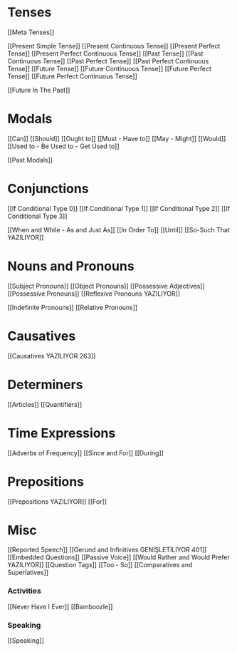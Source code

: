 # Tenses
[[Meta Tenses]]

[[Present Simple Tense]]
[[Present Continuous Tense]]
[[Present Perfect Tense]]
[[Present Perfect Continuous Tense]]
[[Past Tense]]
[[Past Continuous Tense]]
[[Past Perfect Tense]]
[[Past Perfect Continuous Tense]]
[[Future Tense]]
[[Future Continuous Tense]]
[[Future Perfect Tense]] 
[[Future Perfect Continuous Tense]]

[[Future In The Past]]

# Modals
[[Can]]
[[Should]]
[[Ought to]]
[[Must - Have to]]
[[May - Might]]
[[Would]]
[[Used to - Be Used to - Get Used to]]

[[Past Modals]]

# Conjunctions
[[If Conditional Type 0]]
[[If Conditional Type 1]]
[[If Conditional Type 2]]
[[If Conditional Type 3]]

[[When and While - As and Just As]]
[[In Order To]]
[[Until]]
[[So-Such That YAZILIYOR]]

# Nouns and Pronouns
[[Subject Pronouns]]
[[Object Pronouns]]
[[Possessive Adjectives]]
[[Possessive Pronouns]]
[[Reflexive Pronouns YAZILIYOR]]

[[Indefinite Pronouns]]
[[Relative Pronouns]]

# Causatives
[[Causatives YAZILIYOR 263]]

# Determiners
[[Articles]]
[[Quantifiers]]

# Time Expressions
[[Adverbs of Frequency]]
[[Since and For]]
[[During]]

# Prepositions
[[Prepositions YAZILIYOR]]
[[For]]

# Misc
[[Reported Speech]]
[[Gerund and Infinitives GENİŞLETİLİYOR 401]]
[[Embedded Questions]]
[[Passive Voice]] 
[[Would Rather and Would Prefer YAZILIYOR]]
[[Question Tags]]
[[Too - So]]
[[Comparatives and Superlatives]]

### Activities 
[[Never Have I Ever]]
[[Bamboozle]]

### Speaking
[[Speaking]]
